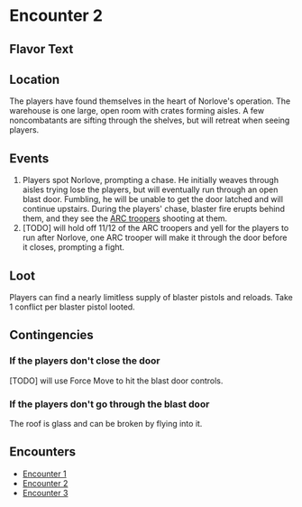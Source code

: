 # Encounter 2
## Flavor Text

## Location
The players have found themselves in the heart of Norlove's operation. The warehouse is one large, open room with
crates forming aisles. A few noncombatants are sifting through the shelves, but will retreat when seeing players.

## Events
1. Players spot Norlove, prompting a chase. He initially weaves through aisles trying lose the players, but will
eventually run through an open blast door. Fumbling, he will be unable to get the door latched and will continue
upstairs. During the players' chase, blaster fire erupts behind them,
and they see the [ARC troopers](../../../../characters/npcs/arc_troopers.md)
shooting at them.
2. [TODO] will hold off 11/12 of the ARC troopers and yell for the players to run after Norlove, one ARC trooper will
make it through the door before it closes, prompting a fight.

## Loot
Players can find a nearly limitless supply of blaster pistols and reloads. Take 1 conflict per blaster pistol looted.

## Contingencies
### If the players don't close the door
[TODO] will use Force Move to hit the blast door controls.

### If the players don't go through the blast door
The roof is glass and can be broken by flying into it.

## Encounters
* [Encounter 1](encounter_1.md)
* [Encounter 2](encounter_2.md)
* [Encounter 3](encounter_3.md)
